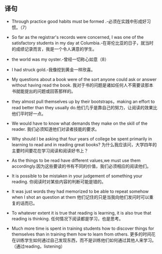 ## 译句
 + Through practice good habits must be formed
.-必须在实践中形成好习惯。（7）

 + So far as the registrar's records were concerned, I was one of the satisfactory students in my day at Columbia.-在哥伦比亚的日子，就当时的成绩记录而言，我是一个令人满意的学生。

 + the world was my oyster.-曾经一切称心如意（8）
 + I had struck gold.-我像挖到黄金一样欣喜。

 + My questions about a book were of the sort anyone could ask or answer without having
read the book. 我对于书的问题是诸如任何人不需要读那本书就能提出的问题或回答那样的。
 + they almost pull themselves up by their bootstraps，making an effort to read better than they usually do.他们几乎是靠自己的努力，让阅读的效果比他们平时好一点。
 + We would have to know what demands they make on the skill of the reader. 我们必须知道他们对读者技能的要求。
 + Why should I be asking that four years of college be spent primarily in learning to read and in reading great books?
  为什么我应该问，大学四年的主要时间要花在学习阅读和阅读好书上？
 + As the things to be read have different values,we must use them accordingly.因为这些要读的书有不同的价值，我们必须相应的阅读他们。
 + It is possible to be mistaken in your judgement of something your reading. 你阅读时对某些内容的判断可能是错的。
 + It was just words they had memorized to be able to repeat somehow when I shot an question at them
   他们记住的只是当我向他们发问时可以重复的话而已。
 + To whatever extent it is true that reading is learning, it is also true that reading is thinking.
    任何情况下阅读都是学习，也是思考。
 + Much more time is spent in training students how to discover things for themselves than in training them how to learn from others.   更多的时间花在训练学生如何通过自己发现东西，而不是训练他们如何通过其他人来学习。（通过reading，listening）
